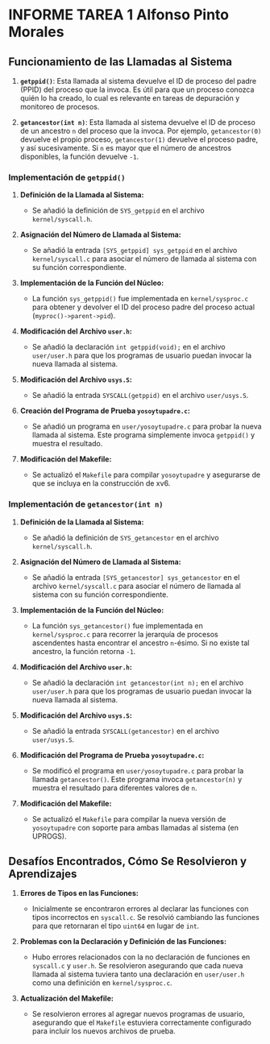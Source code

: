 # INFORME TAREA 1 Alfonso Pinto Morales

## Funcionamiento de las Llamadas al Sistema

1. **`getppid()`**: Esta llamada al sistema devuelve el ID de proceso del padre (PPID) del proceso que la invoca. Es útil para que un proceso conozca quién lo ha creado, lo cual es relevante en tareas de depuración y monitoreo de procesos.

2. **`getancestor(int n)`**: Esta llamada al sistema devuelve el ID de proceso de un ancestro `n` del proceso que la invoca. Por ejemplo, `getancestor(0)` devuelve el propio proceso, `getancestor(1)` devuelve el proceso padre, y así sucesivamente. Si `n` es mayor que el número de ancestros disponibles, la función devuelve `-1`.

### Implementación de `getppid()`

1. **Definición de la Llamada al Sistema:**

    - Se añadió la definición de `SYS_getppid` en el archivo `kernel/syscall.h`.

2. **Asignación del Número de Llamada al Sistema:**

    - Se añadió la entrada `[SYS_getppid] sys_getppid` en el archivo `kernel/syscall.c` para asociar el número de llamada al sistema con su función correspondiente.

3. **Implementación de la Función del Núcleo:**

    - La función `sys_getppid()` fue implementada en `kernel/sysproc.c` para obtener y devolver el ID del proceso padre del proceso actual (`myproc()->parent->pid`).

4. **Modificación del Archivo `user.h`:**

    - Se añadió la declaración `int getppid(void);` en el archivo `user/user.h` para que los programas de usuario puedan invocar la nueva llamada al sistema.

5. **Modificación del Archivo `usys.S`:**

    - Se añadió la entrada `SYSCALL(getppid)` en el archivo `user/usys.S`.

6. **Creación del Programa de Prueba `yosoytupadre.c`:**

    - Se añadió un programa en `user/yosoytupadre.c` para probar la nueva llamada al sistema. Este programa simplemente invoca `getppid()` y muestra el resultado.

7. **Modificación del Makefile:**
    - Se actualizó el `Makefile` para compilar `yosoytupadre` y asegurarse de que se incluya en la construcción de xv6.

### Implementación de `getancestor(int n)`

1. **Definición de la Llamada al Sistema:**

    - Se añadió la definición de `SYS_getancestor` en el archivo `kernel/syscall.h`.

2. **Asignación del Número de Llamada al Sistema:**

    - Se añadió la entrada `[SYS_getancestor] sys_getancestor` en el archivo `kernel/syscall.c` para asociar el número de llamada al sistema con su función correspondiente.

3. **Implementación de la Función del Núcleo:**

    - La función `sys_getancestor()` fue implementada en `kernel/sysproc.c` para recorrer la jerarquía de procesos ascendentes hasta encontrar el ancestro `n`-ésimo. Si no existe tal ancestro, la función retorna `-1`.

4. **Modificación del Archivo `user.h`:**

    - Se añadió la declaración `int getancestor(int n);` en el archivo `user/user.h` para que los programas de usuario puedan invocar la nueva llamada al sistema.

5. **Modificación del Archivo `usys.S`:**

    - Se añadió la entrada `SYSCALL(getancestor)` en el archivo `user/usys.S`.

6. **Modificación del Programa de Prueba `yosoytupadre.c`:**

    - Se modificó el programa en `user/yosoytupadre.c` para probar la llamada `getancestor()`. Este programa invoca `getancestor(n)` y muestra el resultado para diferentes valores de `n`.

7. **Modificación del Makefile:**
    - Se actualizó el `Makefile` para compilar la nueva versión de `yosoytupadre` con soporte para ambas llamadas al sistema (en UPROGS).

## Desafíos Encontrados, Cómo Se Resolvieron y Aprendizajes

1. **Errores de Tipos en las Funciones:**

    - Inicialmente se encontraron errores al declarar las funciones con tipos incorrectos en `syscall.c`. Se resolvió cambiando las funciones para que retornaran el tipo `uint64` en lugar de `int`.

2. **Problemas con la Declaración y Definición de las Funciones:**

    - Hubo errores relacionados con la no declaración de funciones en `syscall.c` y `user.h`. Se resolvieron asegurando que cada nueva llamada al sistema tuviera tanto una declaración en `user/user.h` como una definición en `kernel/sysproc.c`.

3. **Actualización del Makefile:**

    - Se resolvieron errores al agregar nuevos programas de usuario, asegurando que el `Makefile` estuviera correctamente configurado para incluir los nuevos archivos de prueba.
